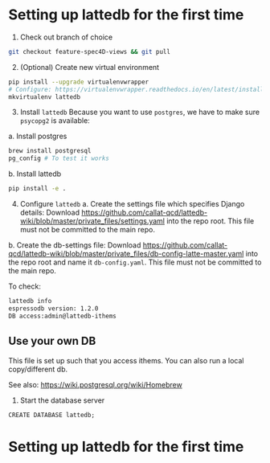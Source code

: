 
# Setting up lattedb for the first time

1. Check out branch of choice
```bash
git checkout feature-spec4D-views && git pull
```

2. (Optional) Create new virtual environment
```bash
pip install --upgrade virtualenvwrapper
# Configure: https://virtualenvwrapper.readthedocs.io/en/latest/install.html
mkvirtualenv lattedb
```

3. Install `lattedb`
Because you want to use `postgres`, we have to make sure `psycopg2` is available:

a. Install postgres
```bash
brew install postgresql
pg_config # To test it works
```
b. Install lattedb
```bash
pip install -e .
```

4. Configure `lattedb`
a. Create the settings file which specifies Django details: Download https://github.com/callat-qcd/lattedb-wiki/blob/master/private_files/settings.yaml into the repo root. This file must not be committed to the main repo.

b. Create the db-settings file: Download https://github.com/callat-qcd/lattedb-wiki/blob/master/private_files/db-config-latte-master.yaml into the repo root and name it `db-config.yaml`. This file must not be committed to the main repo.

To check:
```bash
lattedb info
espressodb version: 1.2.0
DB access:admin@lattedb-ithems
```

## Use your own DB

This file is set up such that you access ithems.
You can also run a local copy/different db.

See also: https://wiki.postgresql.org/wiki/Homebrew

1. Start the database server



```psql
CREATE DATABASE lattedb;
```

# Setting up lattedb for the first time
